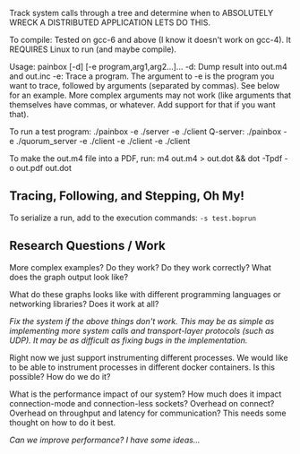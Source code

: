 Track system calls through a tree and determine when to ABSOLUTELY WRECK A DISTRIBUTED APPLICATION LETS DO THIS.

To compile: Tested on gcc-6 and above (I know it doesn't work on gcc-4). It REQUIRES Linux to run (and maybe compile).

Usage: painbox [-d] [-e program,arg1,arg2...]...
    -d: Dump result into out.m4 and out.inc
    -e: Trace a program. The argument to -e is the program you want to trace,
        followed by arguments (separated by commas). See below for an example. More complex arguments may not work (like arguments
        that themselves have commas, or whatever. Add support for that if you want that).

To run a test program:
./painbox -e ./server -e ./client
Q-server:
./painbox -e ./quorum_server -e ./client -e ./client -e ./client

To make the out.m4 file into a PDF, run:
m4 out.m4 > out.dot && dot -Tpdf -o out.pdf out.dot


Tracing, Following, and Stepping, Oh My!
----------------------------------------
To serialize a run, add to the execution commands: `-s test.boprun`




Research Questions / Work
-------------------------
More complex examples? Do they work? Do they work correctly? What does the graph
output look like?

What do these graphs looks like with different programming languages or
networking libraries? Does it work at all?

*Fix the system if the above things don't work. This may be as simple as
implementing more system calls and transport-layer protocols (such as UDP).
It may be as difficult as fixing bugs in the implementation.*

Right now we just support instrumenting different processes. We would like to be
able to instrument processes in different docker containers. Is this possible?
How do we do it?

What is the performance impact of our system? How much does it impact
connection-mode and connection-less sockets? Overhead on connect? Overhead on
throughput and latency for communication? This needs some thought on how to do
it best.

*Can we improve performance? I have some ideas...*


